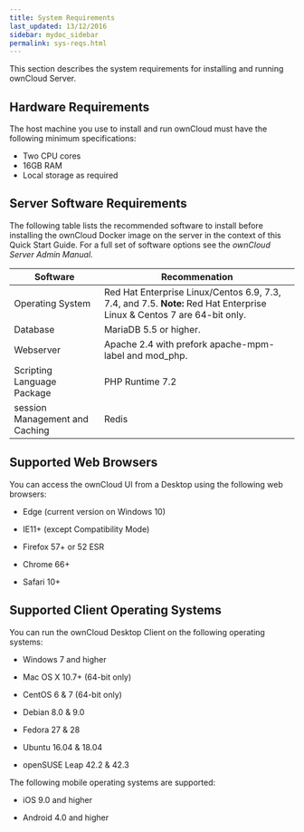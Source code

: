 ```yaml
---
title: System Requirements
last_updated: 13/12/2016
sidebar: mydoc_sidebar
permalink: sys-reqs.html
---
```

This section describes the system requirements for installing and running ownCloud Server.

## Hardware Requirements

The host machine you use to install and run ownCloud must have the following minimum specifications:

- Two CPU cores
- 16GB RAM
- Local storage as required

## Server Software Requirements

The following table lists the recommended software to install before installing the ownCloud Docker image on the server in the context of this Quick Start Guide. For a full set of software options see the *ownCloud Server Admin Manual*.

| Software | Recommenation |
| -------- | ------------ |
| Operating System |   Red Hat Enterprise Linux/Centos 6.9, 7.3, 7.4, and 7.5.  **Note:** Red Hat Enterprise Linux & Centos 7 are 64-bit only. |
| Database | MariaDB 5.5 or higher. |
| Webserver | Apache 2.4 with prefork apache-mpm-label and mod_php. 
| Scripting Language Package | PHP Runtime 7.2 |
| session Management and Caching | Redis | 
                   
## Supported Web Browsers

You can access the ownCloud UI from a Desktop using the following web browsers:


- Edge (current version on Windows 10)

- IE11+ (except Compatibility Mode)

- Firefox 57+ or 52 ESR

- Chrome 66+

- Safari 10+

## Supported Client Operating Systems

You can run the ownCloud Desktop Client on the following operating systems:

- Windows 7 and higher

- Mac OS X 10.7+ (64-bit only)

- CentOS 6 & 7 (64-bit only)

- Debian 8.0 & 9.0

- Fedora 27 & 28

- Ubuntu 16.04 & 18.04

- openSUSE Leap 42.2 & 42.3
 

The following mobile operating systems are supported:

- iOS 9.0 and higher

- Android 4.0 and higher

 
 
 

  



